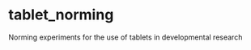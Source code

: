 tablet_norming
==============

Norming experiments for the use of tablets in developmental research
